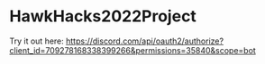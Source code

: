 # HawkHacks2022Project

Try it out here:
https://discord.com/api/oauth2/authorize?client_id=709278168338399266&permissions=35840&scope=bot